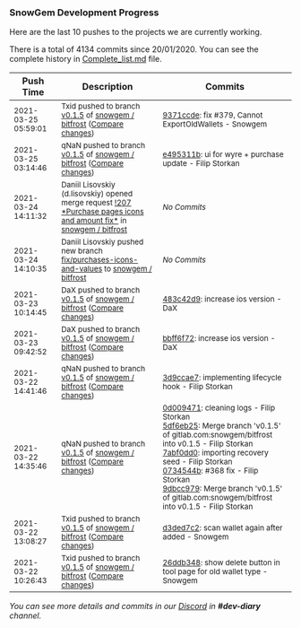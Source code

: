 
### SnowGem Development Progress

Here are the last 10 pushes to the projects we are currently working.

There is a total of 4134 commits since 20/01/2020. You can see the complete history in
 [Complete_list.md](Complete_list.md) file.

| Push Time | Description | Commits |
| --- | --- | --- |
| <sub>2021-03-25 05:59:01</sub> | <sub>Txid pushed to branch [v0\.1\.5](https://gitlab.com/snowgem/bitfrost/commits/v0.1.5) of [snowgem / bitfrost](https://gitlab.com/snowgem/bitfrost) ([Compare changes](https://gitlab.com/snowgem/bitfrost/compare/e495311be54abe0e2e76dcc8b71fc2aedbddf2b3...9371ccdea73c7bcd66f6ae953ec40e66d4373f33))</sub> | <sub>[9371ccde](https://gitlab.com/snowgem/bitfrost/-/commit/9371ccdea73c7bcd66f6ae953ec40e66d4373f33): fix #379, Cannot ExportOldWallets - Snowgem</sub> |
| <sub>2021-03-25 03:14:46</sub> | <sub>qNaN pushed to branch [v0\.1\.5](https://gitlab.com/snowgem/bitfrost/commits/v0.1.5) of [snowgem / bitfrost](https://gitlab.com/snowgem/bitfrost) ([Compare changes](https://gitlab.com/snowgem/bitfrost/compare/483c42d9d150aaa3e4147c0092aab9e10cb0dd5b...e495311be54abe0e2e76dcc8b71fc2aedbddf2b3))</sub> | <sub>[e495311b](https://gitlab.com/snowgem/bitfrost/-/commit/e495311be54abe0e2e76dcc8b71fc2aedbddf2b3): ui for wyre + purchase update - Filip Storkan</sub> |
| <sub>2021-03-24 14:11:32</sub> | <sub>Daniil Lisovskiy (d.lisovskiy) opened merge request [\!207 \*Purchase pages icons and amount fix\*](https://gitlab.com/snowgem/bitfrost/-/merge_requests/207) in [snowgem / bitfrost](https://gitlab.com/snowgem/bitfrost)</sub> | <sub>_No Commits_</sub> |
| <sub>2021-03-24 14:10:35</sub> | <sub>Daniil Lisovskiy pushed new branch [fix/purchases\-icons\-and\-values](https://gitlab.com/snowgem/bitfrost/commits/fix/purchases-icons-and-values) to [snowgem / bitfrost](https://gitlab.com/snowgem/bitfrost)</sub> | <sub>_No Commits_</sub> |
| <sub>2021-03-23 10:14:45</sub> | <sub>DaX pushed to branch [v0\.1\.5](https://gitlab.com/snowgem/bitfrost/commits/v0.1.5) of [snowgem / bitfrost](https://gitlab.com/snowgem/bitfrost) ([Compare changes](https://gitlab.com/snowgem/bitfrost/compare/bbff6f727b6b66d1b8040cd55224ced3aa226cbb...483c42d9d150aaa3e4147c0092aab9e10cb0dd5b))</sub> | <sub>[483c42d9](https://gitlab.com/snowgem/bitfrost/-/commit/483c42d9d150aaa3e4147c0092aab9e10cb0dd5b): increase ios version - DaX</sub> |
| <sub>2021-03-23 09:42:52</sub> | <sub>DaX pushed to branch [v0\.1\.5](https://gitlab.com/snowgem/bitfrost/commits/v0.1.5) of [snowgem / bitfrost](https://gitlab.com/snowgem/bitfrost) ([Compare changes](https://gitlab.com/snowgem/bitfrost/compare/3d9ccae70bcdfcbeb032cd75bad51745f9669312...bbff6f727b6b66d1b8040cd55224ced3aa226cbb))</sub> | <sub>[bbff6f72](https://gitlab.com/snowgem/bitfrost/-/commit/bbff6f727b6b66d1b8040cd55224ced3aa226cbb): increase ios version - DaX</sub> |
| <sub>2021-03-22 14:41:46</sub> | <sub>qNaN pushed to branch [v0\.1\.5](https://gitlab.com/snowgem/bitfrost/commits/v0.1.5) of [snowgem / bitfrost](https://gitlab.com/snowgem/bitfrost) ([Compare changes](https://gitlab.com/snowgem/bitfrost/compare/9dbcc979e0f232d03ca41792b6fcccbc3272e217...3d9ccae70bcdfcbeb032cd75bad51745f9669312))</sub> | <sub>[3d9ccae7](https://gitlab.com/snowgem/bitfrost/-/commit/3d9ccae70bcdfcbeb032cd75bad51745f9669312): implementing lifecycle hook - Filip Storkan</sub> |
| <sub>2021-03-22 14:35:46</sub> | <sub>qNaN pushed to branch [v0\.1\.5](https://gitlab.com/snowgem/bitfrost/commits/v0.1.5) of [snowgem / bitfrost](https://gitlab.com/snowgem/bitfrost) ([Compare changes](https://gitlab.com/snowgem/bitfrost/compare/d3ded7c2b9e5b41fb32ebea7fc51f3ffb23a455b...9dbcc979e0f232d03ca41792b6fcccbc3272e217))</sub> | <sub>[0d009471](https://gitlab.com/snowgem/bitfrost/-/commit/0d0094714434247f3bd21648c80ffc49a8e707f9): cleaning logs - Filip Storkan<br>[5df6eb25](https://gitlab.com/snowgem/bitfrost/-/commit/5df6eb25744c4ced35e480458010df533d24e516): Merge branch 'v0.1.5' of gitlab.com:snowgem/bitfrost into v0.1.5 - Filip Storkan<br>[7abf0dd0](https://gitlab.com/snowgem/bitfrost/-/commit/7abf0dd04a053e4033207f3e937f1323e821646b): importing recovery seed - Filip Storkan<br>[0734544b](https://gitlab.com/snowgem/bitfrost/-/commit/0734544b7fed948c859f482009ea455fb49397d4): #368 fix - Filip Storkan<br>[9dbcc979](https://gitlab.com/snowgem/bitfrost/-/commit/9dbcc979e0f232d03ca41792b6fcccbc3272e217): Merge branch 'v0.1.5' of gitlab.com:snowgem/bitfrost into v0.1.5 - Filip Storkan</sub> |
| <sub>2021-03-22 13:08:27</sub> | <sub>Txid pushed to branch [v0\.1\.5](https://gitlab.com/snowgem/bitfrost/commits/v0.1.5) of [snowgem / bitfrost](https://gitlab.com/snowgem/bitfrost) ([Compare changes](https://gitlab.com/snowgem/bitfrost/compare/26ddb34809d8e9a78e21a890a1f617f968d42c18...d3ded7c2b9e5b41fb32ebea7fc51f3ffb23a455b))</sub> | <sub>[d3ded7c2](https://gitlab.com/snowgem/bitfrost/-/commit/d3ded7c2b9e5b41fb32ebea7fc51f3ffb23a455b): scan wallet again after added - Snowgem</sub> |
| <sub>2021-03-22 10:26:43</sub> | <sub>Txid pushed to branch [v0\.1\.5](https://gitlab.com/snowgem/bitfrost/commits/v0.1.5) of [snowgem / bitfrost](https://gitlab.com/snowgem/bitfrost) ([Compare changes](https://gitlab.com/snowgem/bitfrost/compare/06b6432d695d27bee425cf33548e0d8753fc14f6...26ddb34809d8e9a78e21a890a1f617f968d42c18))</sub> | <sub>[26ddb348](https://gitlab.com/snowgem/bitfrost/-/commit/26ddb34809d8e9a78e21a890a1f617f968d42c18): show delete button in tool page for old wallet type - Snowgem</sub> |

_You can see more details and commits in our [Discord](https://discord.gg/zumGnbg) in **#dev-diary** channel._

